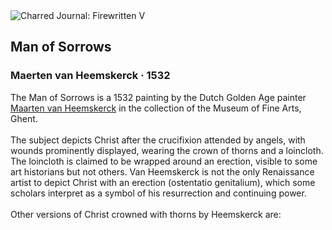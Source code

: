 <div class="artwork-of-the-day">
  <div class="container">
    <div class="img-wrapper">
      <img
        src="https://uploads8.wikiart.org/images/maerten-van-heemskerck/man-of-sorrows.jpg!Large.jpg"
        alt="Charred Journal: Firewritten V" />
    </div>
    <div class="artwork-detail">
      <div class="artwork-origin"> 
        <h2 class="artwork-name">Man of Sorrows</h2>
        <h3 class="artist">
          Maerten van Heemskerck
                    ·  1532
        </h3>
      </div>
      <p class="description">
        <span class="artwork-description-text ng-binding" ng-bind-html="viewModel.ArtworkOfTheDay.Description | unsafe">The Man of Sorrows is a 1532 painting by the Dutch Golden Age painter <a target="_blank" href="/en/maerten-van-heemskerck">Maarten van Heemskerck</a> in the collection of the Museum of Fine Arts, Ghent.
<br>
<br>The subject depicts Christ after the crucifixion attended by angels, with wounds prominently displayed, wearing the crown of thorns and a loincloth. The loincloth is claimed to be wrapped around an erection, visible to some art historians but not others. Van Heemskerck is not the only Renaissance artist to depict Christ with an erection (ostentatio genitalium), which some scholars interpret as a symbol of his resurrection and continuing power.
<br>
<br>Other versions of Christ crowned with thorns by Heemskerck are:</span>
                        <div class="text-shadow-container" ng-show="showShadow" style=""></div>
      </p>
    </div>
  </div>

</div>
